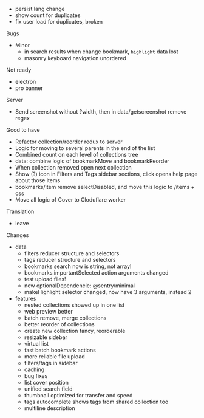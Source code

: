 - persist lang change
- show count for duplicates
- fix user load for duplicates, broken

Bugs
- Minor
    - in search results when change bookmark, `highlight` data lost
    - masonry keyboard navigation unordered

Not ready
- electron
- pro banner

Server
- Send screenshot without ?width, then in data/getscreenshot remove regex

Good to have
- Refactor collection/reorder redux to server
- Logic for moving to several parents in the end of the list
- Combined count on each level of collections tree
- data: combine logic of bookmarkMove and bookmarkReorder
- When collection removed open next collection
- Show (?) icon in Filters and Tags sidebar sections, click opens help page about those items
- bookmarks/item remove selectDisabled, and move this logic to /items + css
- Move all logic of Cover to Cloduflare worker

Translation
- leave

Changes
- data
    - filters reducer structure and selectors
    - tags reducer structure and selectors
    - bookmarks search now is string, not array!
    - bookmarks.importantSelected action arguments changed
    - test upload files!
    - new optionalDependencie: @sentry/minimal
    - makeHighlight selector changed, now have 3 arguments, instead 2
- features
    + nested collections showed up in one list
    + web preview better
    + batch remove, merge collections
    + better reorder of collections
    - create new collection fancy, reorderable
    + resizable sidebar
    + virtual list
    + fast batch bookmark actions
    + more reliable file upload
    + filters/tags in sidebar
    + caching
    - bug fixes
    + list cover position
    + unified search field
    + thumbnail optimized for transfer and speed
    + tags autocomplete shows tags from shared collection too
    + multiline description